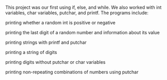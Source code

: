 This project was our first using if, else, and while.
We also worked with int variables, char variables, putchar, and printf.
The programs include:

printing whether a random int is positive or negative

printing the last digit of a random number and information about its value

printing strings with printf and putchar

printing a string of digits

printing digits without putchar or char variables

printing non-repeating combinations of numbers using putchar